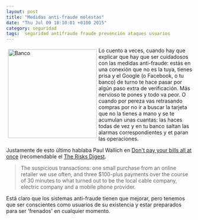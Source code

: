 ```yaml
---
layout: post
title: "Medidas anti-fraude molestas"
date: "Thu Jul 09 18:10:01 +0100 2015"
category: seguridad
tags:  seguridad antifraude fraude prevención ataques usuarios
---
```






<a href="https://www.flickr.com/photos/fernand0/4141149600/" title="Banco"><img src="https://farm3.staticflickr.com/2755/4141149600_97d900d3ae_m.jpg" width="240"  alt="Banco" style="float:left; margin:5px"></a>

Lo cuento a veces, cuando hay que explicar que hay que ser cuidadosos con las medidas anti-fraude: estás en una conexión que no es la tuya, tienes prisa y el Google (o Facebook, o tu banco) de turno te hace pasar por algún paso extra de verificación. Más nervioso te pones y todo va peor. O cuando por pereza vas retrasando compras por no ir a buscar la tarjeta que no la tienes a mano y se te acumulan unas cuantas: las haces todas de vez y en tu banco saltan las alarmas correspondientes y et paran las operaciones.

Justamente de esto último hablaba Paul Wallich en [Don't pay your bills all at once](http://catless.ncl.ac.uk/Risks/28.71.html#subj10) (recomendable el [The Risks Digest](http://catless.ncl.ac.uk/Risks/).

> The suspicious transactions: one small purchase from an online retailer we use often, and three $100-plus payments over the course of 30 minutes to what turned out to be the local cable company, electric company and a mobile phone provider.

Está claro que los sistemas anti-fraude tienen que mejorar, pero tenemos que ser conscientes como usuarios de su existencia y estar preparados para ser 'frenados' en cualquier momento.
